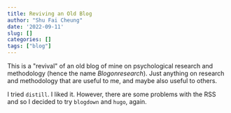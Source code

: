 ```yaml
---
title: Reviving an Old Blog
author: "Shu Fai Cheung"
date: '2022-09-11'
slug: []
categories: []
tags: ["blog"]
---
```


This is a "revival" of an old blog of mine on psychological research and methodology
(hence the name *Blogonresearch*). Just anything on research and methodology
that are useful to me, and maybe also useful to others.

I tried `distill`. I liked it. However, there are some problems
with the RSS and so I decided to try `blogdown` and `hugo`, again.
